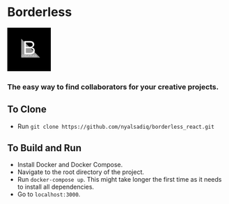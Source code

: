 # Borderless
<img src="https://github.com/nyalsadiq/borderless_react/blob/master/logo.png" alt="logo" width="100"/>

### The easy way to find collaborators for your creative projects.

## To Clone
* Run `git clone https://github.com/nyalsadiq/borderless_react.git`

## To Build and Run
* Install Docker and Docker Compose.
* Navigate to the root directory of the project.
* Run `docker-compose up`. This might take longer the first time as it needs to install all dependencies.
* Go to `localhost:3000`.
